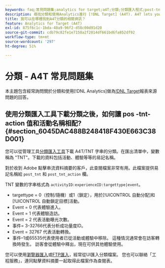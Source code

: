 ```yaml
---
keywords: faq;常見問題集;analytics for target;a4T;分類;分類匯入程式;post-tnt-action
description: 尋找分類和使用Analytics進行 [!DNL Target] (A4T). A4T lets you use Analytics reporting for [!DNL Target] 活動的相關問題解答。
title: 我可以在哪裡找到A4T分類的相關資訊？
feature: Analytics for Target (A4T)
exl-id: 875f6c1c-1bda-40a9-96f2-d58c00d91d20
source-git-commit: cdb79c82fe1e7158a2f2014df661bd6fa852df92
workflow-type: tm+mt
source-wordcount: '297'
ht-degree: 51%

---
```


# 分類 - A4T 常見問題集

本主題包含經常詢問關於分類和使用[!DNL Analytics]做為[!DNL Target](A4T)報表來源問題的回答。

## 使用分類匯入工具下載分類之後，如何讓 pos -tnt-action 值和活動名稱相配? {#section_6045DAC488B248418F430E663C38D001}

您可以從管理工具[分類匯入工具](https://experienceleague.adobe.com/docs/analytics/components/classifications/classifications-importer/c-working-with-saint.html)下載 A4T/TNT 字串的分類。在匯出清單中，變數稱為 &quot;TNT&quot;。下載的資料包括活動、體驗等等的易記名稱。

對於收到 Adobe 點擊串流資料摘要的客戶，此查閱檔案非常有用。此檔案提供易記名稱給 `post_tnt` 和 `post_tnt_action` 欄。

TNT 變數的字串格式為 `activityID:experienceID:targettype|event`。

* targettype = 0（控制/隨機）或1（鎖定），用於[!UICONTROL 自動分配]和[!UICONTROL 自動鎖定目標]活動。
* Event = 0 代表體驗進入。
* Event = 1 代表體驗造訪。
* Event = 2 代表活動曝光次數。
* 事件= 3-32766代表分析成功量度ID。
* Event = 32767 代表活動轉換。
* 事件–1或65535代表使用者已從活動或體驗中移除。 這種情況通常會在訪客轉換時發生。 訪客會從體驗中釋出，現在可供其他體驗使用。

您可以使用[瀏覽器匯入](https://experienceleague.adobe.com/docs/analytics/components/classifications/classifications-importer/browser-import.html?lang=en)或[FTP匯入](https://experienceleague.adobe.com/docs/analytics/components/classifications/classifications-importer/import-file.html?lang=en)，經常從UI匯入分類檔案。 您也可以聯絡「工程服務」，連同點擊資料摘要一起取得此檔案作為查閱表。
